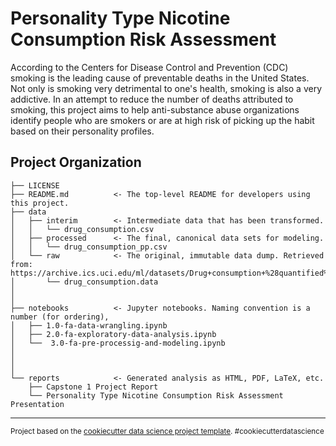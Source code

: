 Personality Type Nicotine Consumption Risk Assessment
==============================

According to the Centers for Disease Control and Prevention (CDC) smoking is the leading cause of preventable deaths in the United States. Not only is smoking very detrimental to one's health, smoking is also a very addictive. In an attempt to reduce the number of deaths attributed to smoking, this project aims to help anti-substance abuse organizations identify people who are smokers or are at high risk of picking up the habit based on their personality profiles.

Project Organization
------------

    ├── LICENSE
    ├── README.md          <- The top-level README for developers using this project.
    ├── data
    │   ├── interim        <- Intermediate data that has been transformed.
    │   │   └── drug_consumption.csv
    │   ├── processed      <- The final, canonical data sets for modeling.
    │   │   └── drug_consumption_pp.csv
    │   └── raw            <- The original, immutable data dump. Retrieved from: https://archive.ics.uci.edu/ml/datasets/Drug+consumption+%28quantified%29
    │       └── drug_consumption.data
    │
    │
    ├── notebooks          <- Jupyter notebooks. Naming convention is a number (for ordering),
    │   ├── 1.0-fa-data-wrangling.ipynb
    │   ├── 2.0-fa-exploratory-data-analysis.ipynb
    │   └──  3.0-fa-pre-processig-and-modeling.ipynb
    │                    
    │
    │
    └── reports            <- Generated analysis as HTML, PDF, LaTeX, etc.
        ├── Capstone 1 Project Report
        └── Personality Type Nicotine Consumption Risk Assessment Presentation
    
    

    


--------

<p><small>Project based on the <a target="_blank" href="https://drivendata.github.io/cookiecutter-data-science/">cookiecutter data science project template</a>. #cookiecutterdatascience</small></p>
